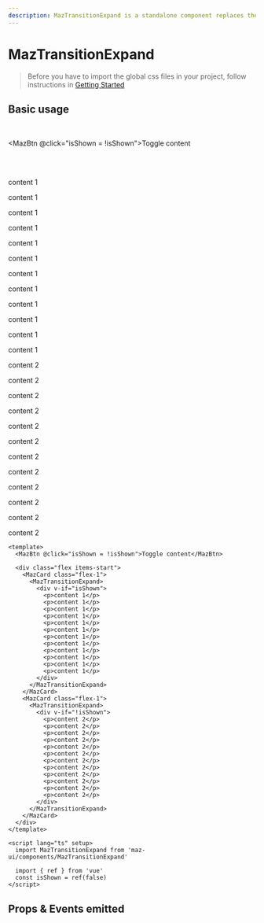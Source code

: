 ```yaml
---
description: MazTransitionExpand is a standalone component replaces the standard html button with a beautiful design system. Many options like colors, sizes, disabled state, loading state, includes icons. Support of router-link and nuxt-link
---
```


# MazTransitionExpand

> Before you have to import the global css files in your project, follow instructions in [Getting Started](./../guide/getting-started.md)

## Basic usage

<br />

<MazBtn @click="isShown = !isShown">Toggle content</MazBtn>

<br />
<br />

<ClientOnly>
<div class="flex items-start gap-05">
  <MazCard class="flex-1">
    <MazTransitionExpand>
      <div v-if="isShown">
        <p>content 1</p>
        <p>content 1</p>
        <p>content 1</p>
        <p>content 1</p>
        <p>content 1</p>
        <p>content 1</p>
        <p>content 1</p>
        <p>content 1</p>
        <p>content 1</p>
        <p>content 1</p>
        <p>content 1</p>
        <p>content 1</p>
      </div>
    </MazTransitionExpand>
  </MazCard>
  <MazCard class="flex-1">
    <MazTransitionExpand>
      <div v-if="!isShown">
        <p>content 2</p>
        <p>content 2</p>
        <p>content 2</p>
        <p>content 2</p>
        <p>content 2</p>
        <p>content 2</p>
        <p>content 2</p>
        <p>content 2</p>
        <p>content 2</p>
        <p>content 2</p>
        <p>content 2</p>
        <p>content 2</p>
      </div>
    </MazTransitionExpand>
  </MazCard>
</div>
</ClientOnly>

```vue
<template>
  <MazBtn @click="isShown = !isShown">Toggle content</MazBtn>

  <div class="flex items-start">
    <MazCard class="flex-1">
      <MazTransitionExpand>
        <div v-if="isShown">
          <p>content 1</p>
          <p>content 1</p>
          <p>content 1</p>
          <p>content 1</p>
          <p>content 1</p>
          <p>content 1</p>
          <p>content 1</p>
          <p>content 1</p>
          <p>content 1</p>
          <p>content 1</p>
          <p>content 1</p>
          <p>content 1</p>
        </div>
      </MazTransitionExpand>
    </MazCard>
    <MazCard class="flex-1">
      <MazTransitionExpand>
        <div v-if="!isShown">
          <p>content 2</p>
          <p>content 2</p>
          <p>content 2</p>
          <p>content 2</p>
          <p>content 2</p>
          <p>content 2</p>
          <p>content 2</p>
          <p>content 2</p>
          <p>content 2</p>
          <p>content 2</p>
          <p>content 2</p>
          <p>content 2</p>
        </div>
      </MazTransitionExpand>
    </MazCard>
  </div>
</template>

<script lang="ts" setup>
  import MazTransitionExpand from 'maz-ui/components/MazTransitionExpand'

  import { ref } from 'vue'
  const isShown = ref(false)
</script>
```

## Props & Events emitted

<ComponentPropDoc component="MazTransitionExpand" />

<script lang="ts" setup>
  import { ref } from 'vue'
  const isShown = ref(false)
</script>
